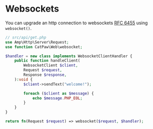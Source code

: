 # Websockets

You can upgrade an http connection to websockets [RFC 6455](https://www.rfc-editor.org/rfc/rfc6455.html) using `websocket()`.

```php
// src/api/get.php
use Amp\Http\Server\Request;
use function CatPaw\Web\websocket;

$handler = new class implements WebsocketClientHandler {
    public function handleClient(
        WebsocketClient $client,
        Request $request,
        Response $response,
    ):void {
        $client->sendText("welcome!");

        foreach ($client as $message) {
            echo $message.PHP_EOL;
        }
    }
}

return fn(Request $request) => websocket($request, $handler);
```
